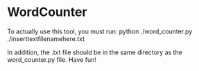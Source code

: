 # WordCounter

To actually use this tool, you must run: python ./word_counter.py ./inserttextfilenamehere.txt

In addition, the .txt file should be in the same directory as the word_counter.py file. Have fun!
